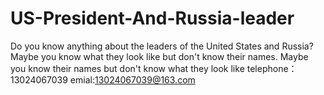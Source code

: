 # US-President-And-Russia-leader

Do you know anything about the leaders of the United States and Russia? Maybe you know what they look like but don't know their names. Maybe you know their names but don't know what they look like
telephone：13024067039
emial:13024067039@163.com
